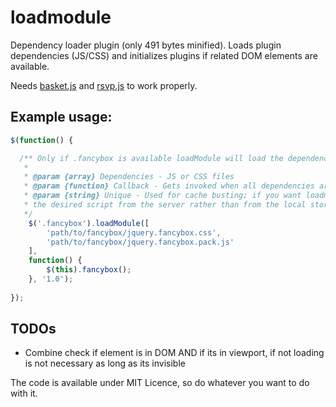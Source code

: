 loadmodule
==========

Dependency loader plugin (only 491 bytes minified). Loads plugin dependencies (JS/CSS) and initializes plugins if related DOM elements are available.

Needs [basket.js](https://github.com/addyosmani/basket.js) and [rsvp.js](https://github.com/tildeio/rsvp.js) to work properly.

## Example usage:

```JavaScript
$(function() {

  /** Only if .fancybox is available loadModule will load the dependencies and invoke the callback
   * 
   * @param {array} Dependencies - JS or CSS files
   * @param {function} Callback - Gets invoked when all dependencies are loaded
   * @param {string} Unique - Used for cache busting; if you want loadmodule to fetch
   * the desired script from the server rather than from the local storage change this value
   */
	$('.fancybox').loadModule([
		'path/to/fancybox/jquery.fancybox.css', 
		'path/to/fancybox/jquery.fancybox.pack.js'
	],
	function() {
		$(this).fancybox();
	}, '1.0');
	
});
```

## TODOs

* Combine check if element is in DOM AND if its in viewport, if not loading is not necessary as long as its invisible

The code is available under MIT Licence, so do whatever you want to do with it.
